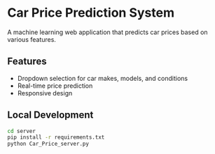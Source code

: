 # Car Price Prediction System

A machine learning web application that predicts car prices based on various features.

## Features

- Dropdown selection for car makes, models, and conditions
- Real-time price prediction
- Responsive design

## Local Development

```bash
cd server
pip install -r requirements.txt
python Car_Price_server.py